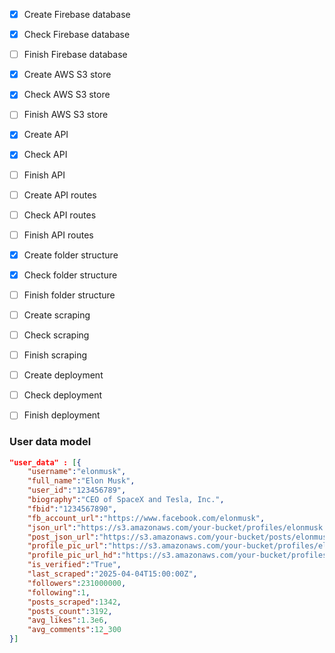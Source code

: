 - [x] Create Firebase database
- [x] Check Firebase database
- [ ] Finish Firebase database
- [x] Create AWS S3 store
- [x] Check AWS S3 store
- [ ] Finish AWS S3 store
- [x] Create API
- [x] Check API
- [ ] Finish API
- [ ] Create API routes
- [ ] Check API routes
- [ ] Finish API routes
- [x] Create folder structure
- [x] Check folder structure
- [ ] Finish folder structure
- [ ] Create scraping
- [ ] Check scraping
- [ ] Finish scraping
- [ ] Create deployment
- [ ] Check deployment
- [ ] Finish deployment


### User data model

```json
"user_data" : [{
    "username":"elonmusk",
    "full_name":"Elon Musk",
    "user_id":"123456789",
    "biography":"CEO of SpaceX and Tesla, Inc.",
    "fbid":"1234567890",
    "fb_account_url":"https://www.facebook.com/elonmusk",
    "json_url":"https://s3.amazonaws.com/your-bucket/profiles/elonmusk.json",
    "post_json_url":"https://s3.amazonaws.com/your-bucket/posts/elonmusk.json",
    "profile_pic_url":"https://s3.amazonaws.com/your-bucket/profiles/elonmusk.jpg",
    "profile_pic_url_hd":"https://s3.amazonaws.com/your-bucket/profiles/elonmusk_hd.jpg",
    "is_verified":"True",
    "last_scraped":"2025-04-04T15:00:00Z",
    "followers":231000000,
    "following":1,
    "posts_scraped":1342,
    "posts_count":3192,
    "avg_likes":1.3e6,
    "avg_comments":12_300
}]
```
